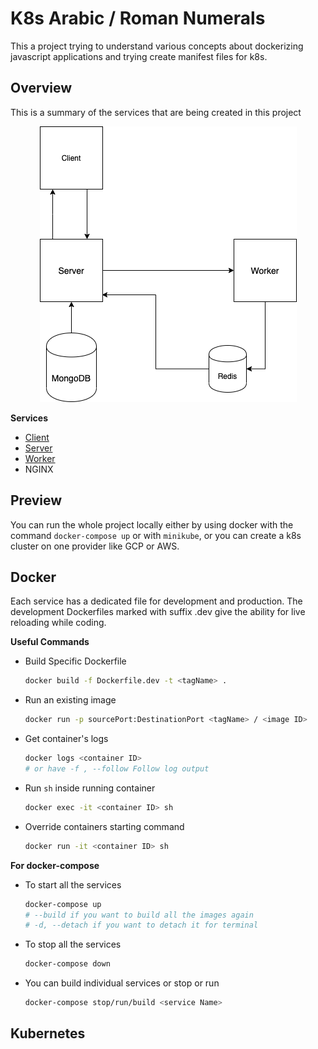 # K8s Arabic / Roman Numerals

This a project trying to understand various concepts about dockerizing javascript applications and trying create manifest files for k8s.

## Overview

This is a summary of the services that are being created in this project

<p align="center">
    <img src="./resources/k8sDiagram.png">
</p>

**Services**

- [Client](./client/README.MD)
- [Server](./server/README.MD)
- [Worker](./worker/README.md)
- NGINX

## Preview

You can run the whole project locally either by using docker with the command
`docker-compose up` or with `minikube`, or you can create a k8s cluster on one provider like GCP or AWS.

## Docker

Each service has a dedicated file for development and production. The development Dockerfiles marked with suffix .dev give the ability for live reloading while coding.

**Useful Commands**

- Build Specific Dockerfile
  ```bash
  docker build -f Dockerfile.dev -t <tagName> .
  ```
- Run an existing image
  ```bash
  docker run -p sourcePort:DestinationPort <tagName> / <image ID>
  ```
- Get container's logs
  ```bash
  docker logs <container ID>
  # or have -f , --follow Follow log output
  ```
- Run `sh` inside running container
  ```bash
  docker exec -it <container ID> sh
  ```
- Override containers starting command
  ```bash
  docker run -it <container ID> sh
  ```

**For docker-compose**

- To start all the services
  ```bash
  docker-compose up
  # --build if you want to build all the images again
  # -d, --detach if you want to detach it for terminal
  ```
- To stop all the services
  ```bash
  docker-compose down
  ```
- You can build individual services or stop or run

  ```bash
  docker-compose stop/run/build <service Name>
  ```

## Kubernetes

